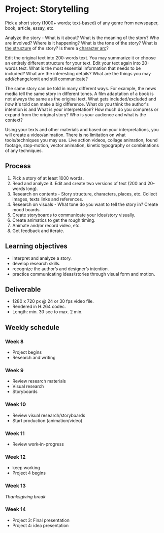 # Project: Storytelling

Pick a short story (1000+ words; text-based) of any genre from newspaper, book, article, essay, etc.

Analyze the story - What is it about? What is the meaning of the story? Who are involved? Where is it happening? What is the tone of the story? What is [the structure](https://en.wikipedia.org/wiki/Dramatic_structure) of the story? Is there a [character arc](https://en.wikipedia.org/wiki/Character_arc)?

Edit the original text into 200-words text. You may summarize it or choose an entirely different structure for your text. Edit your text again into 20-words text. What is the most essential information that needs to be included? What are the interesting details? What are the things you may add/change/omit and still communicate?

The same story can be told in many different ways. For example, the news media tell the same story in different tones. A film adaptation of a book is not always the same as the original text. What gets included/excluded and *how* it's told can make a big difference. What do you think the author's intention is and What is your interpretation? How much do you compress or expand from the original story? Who is your audience and what is the context?

Using your texts and other materials and based on your interpretations, you will create a video/animation. There is no limitation on what tools/techniques you may use. Live action videos, collage animation, found footage, stop-motion, vector animation, kinetic typography or combinations of any techniques.



## Process
1. Pick a story of at least 1000 words.
1. Read and analyze it. Edit and create two versions of text (200 and 20-words long).
1. Research on contents - Story structure, characters, places, etc. Collect images, texts links and references.
1. Research on visuals - What tone do you want to tell the story in? Create mood boards.
1. Create storyboards to communicate your idea/story visually.
1. Create animatics to get the rough timing.
1. Animate and/or record video, etc.
1. Get feedback and iterate.



## Learning objectives
- interpret and analyze a story.
- develop research skills.
- recognize the author’s and designer’s intention.
- practice communicating ideas/stories through visual form and motion.



## Deliverable
- 1280 x 720 px @ 24 or 30 fps video file.
- Rendered in H.264 codec.
- Length: min. 30 sec to max. 2 min.



## Weekly schedule

### Week 8
- Project begins
- Research and writing

### Week 9
- Review research materials
- Visual research
- Storyboards

### Week 10
- Review visual research/storyboards
- Start production (animation/video)

### Week 11
- Review work-in-progress

### Week 12
- keep working
- Project 4 begins

### Week 13
*Thanksgiving break*

### Week 14
- Project 3: Final presentation
- Project 4: idea presentation

